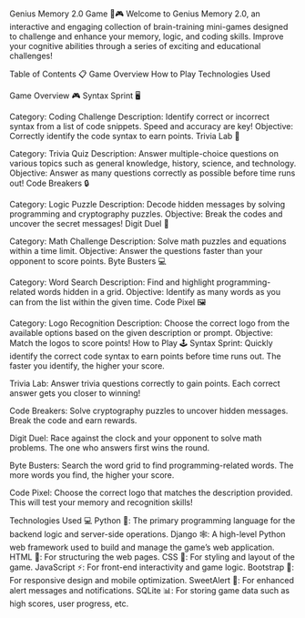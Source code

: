 Genius Memory 2.0 Game 🧠🎮
Welcome to Genius Memory 2.0, an interactive and engaging collection of brain-training mini-games designed to challenge and enhance your memory, logic, and coding skills. Improve your cognitive abilities through a series of exciting and educational challenges!

Table of Contents 📋
Game Overview
How to Play
Technologies Used

Game Overview 🎮
Syntax Sprint 🖥️

Category: Coding Challenge
Description: Identify correct or incorrect syntax from a list of code snippets. Speed and accuracy are key!
Objective: Correctly identify the code syntax to earn points.
Trivia Lab 🧠

Category: Trivia Quiz
Description: Answer multiple-choice questions on various topics such as general knowledge, history, science, and technology.
Objective: Answer as many questions correctly as possible before time runs out!
Code Breakers 🔒

Category: Logic Puzzle
Description: Decode hidden messages by solving programming and cryptography puzzles.
Objective: Break the codes and uncover the secret messages!
Digit Duel 🔢

Category: Math Challenge
Description: Solve math puzzles and equations within a time limit.
Objective: Answer the questions faster than your opponent to score points.
Byte Busters 💻

Category: Word Search
Description: Find and highlight programming-related words hidden in a grid.
Objective: Identify as many words as you can from the list within the given time.
Code Pixel 🖼️

Category: Logo Recognition
Description: Choose the correct logo from the available options based on the given description or prompt.
Objective: Match the logos to score points!
How to Play 🕹️
Syntax Sprint: Quickly identify the correct code syntax to earn points before time runs out. The faster you identify, the higher your score.

Trivia Lab: Answer trivia questions correctly to gain points. Each correct answer gets you closer to winning!

Code Breakers: Solve cryptography puzzles to uncover hidden messages. Break the code and earn rewards.

Digit Duel: Race against the clock and your opponent to solve math problems. The one who answers first wins the round.

Byte Busters: Search the word grid to find programming-related words. The more words you find, the higher your score.

Code Pixel: Choose the correct logo that matches the description provided. This will test your memory and recognition skills!

Technologies Used 💻
Python 🐍: The primary programming language for the backend logic and server-side operations.
Django 🕸️: A high-level Python web framework used to build and manage the game’s web application.
HTML 📝: For structuring the web pages.
CSS 🎨: For styling and layout of the game.
JavaScript ⚡: For front-end interactivity and game logic.
Bootstrap 📱: For responsive design and mobile optimization.
SweetAlert 🧨: For enhanced alert messages and notifications.
SQLite 📊: For storing game data such as high scores, user progress, etc.
